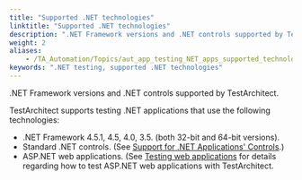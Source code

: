 ```yaml
--- 
title: "Supported .NET technologies"
linktitle: "Supported .NET technologies"
description: ".NET Framework versions and .NET controls supported by TestArchitect."
weight: 2
aliases: 
    - /TA_Automation/Topics/aut_app_testing_NET_apps_supported_technology.html
keywords: ".NET testing, supported .NET technologies"
---
```


.NET Framework versions and .NET controls supported by TestArchitect.

TestArchitect supports testing .NET applications that use the following technologies:

-   .NET Framework 4.5.1, 4.5, 4.0, 3.5. \(both 32-bit and 64-bit versions\).
-   Standard .NET controls. \(See [Support for .NET Applications' Controls](/TA_Automation/Topics/aut_app_testing_NET_apps_supported_controls.html).\)
-   ASP.NET web applications. \(See [Testing web applications](/TA_Automation/Topics/Web_automation.html#section_ipl_bzc_m4) for details regarding how to test ASP.NET web applications with TestArchitect.




